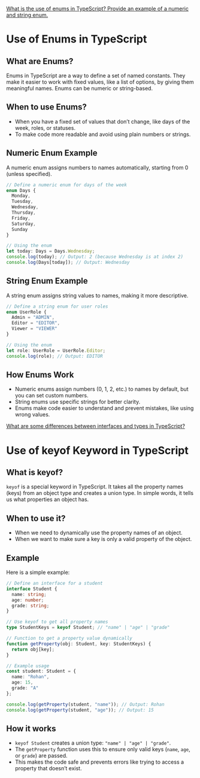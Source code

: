 <a href="./Enums.md">What is the use of enums in TypeScript? Provide an example of a numeric and string enum.</a>


 
# Use of Enums in TypeScript

## What are Enums?
Enums in TypeScript are a way to define a set of named constants. They make it easier to work with fixed values, like a list of options, by giving them meaningful names. Enums can be numeric or string-based.

## When to use Enums?
- When you have a fixed set of values that don’t change, like days of the week, roles, or statuses.
- To make code more readable and avoid using plain numbers or strings.

## Numeric Enum Example
A numeric enum assigns numbers to names automatically, starting from 0 (unless specified).

```typescript
// Define a numeric enum for days of the week
enum Days {
  Monday,
  Tuesday,
  Wednesday,
  Thursday,
  Friday,
  Saturday,
  Sunday
}

// Using the enum
let today: Days = Days.Wednesday;
console.log(today); // Output: 2 (because Wednesday is at index 2)
console.log(Days[today]); // Output: Wednesday
```

## String Enum Example
A string enum assigns string values to names, making it more descriptive.

```typescript
// Define a string enum for user roles
enum UserRole {
  Admin = "ADMIN",
  Editor = "EDITOR",
  Viewer = "VIEWER"
}

// Using the enum
let role: UserRole = UserRole.Editor;
console.log(role); // Output: EDITOR
```

## How Enums Work
- Numeric enums assign numbers (0, 1, 2, etc.) to names by default, but you can set custom numbers.
- String enums use specific strings for better clarity.
- Enums make code easier to understand and prevent mistakes, like using wrong values.





<a href="./keyOF.md">What are some differences between interfaces and types in TypeScript?</a>


# Use of keyof Keyword in TypeScript

## What is keyof?
`keyof` is a special keyword in TypeScript. It takes all the property names (keys) from an object type and creates a union type. In simple words, it tells us what properties an object has.

## When to use it?
- When we need to dynamically use the property names of an object.
- When we want to make sure a key is only a valid property of the object.

## Example
Here is a simple example:

```typescript
// Define an interface for a student
interface Student {
  name: string;
  age: number;
  grade: string;
}

// Use keyof to get all property names
type StudentKeys = keyof Student; // "name" | "age" | "grade"

// Function to get a property value dynamically
function getProperty(obj: Student, key: StudentKeys) {
  return obj[key];
}

// Example usage
const student: Student = {
  name: "Rohan",
  age: 15,
  grade: "A"
};

console.log(getProperty(student, "name")); // Output: Rohan
console.log(getProperty(student, "age")); // Output: 15
```

## How it works
- `keyof Student` creates a union type: `"name" | "age" | "grade"`.
- The `getProperty` function uses this to ensure only valid keys (`name`, `age`, or `grade`) are passed.
- This makes the code safe and prevents errors like trying to access a property that doesn’t exist.
